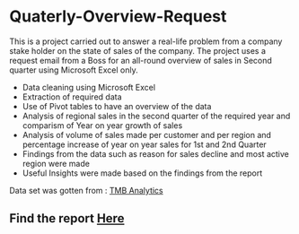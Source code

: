 # Quaterly-Overview-Request
This is a project carried out to answer a real-life problem from a company stake holder on the state of sales of the company. The project uses a request email from a Boss for an all-round overview of sales in Second quarter using Microsoft Excel only.

-  Data cleaning using Microsoft Excel
-  Extraction of required data
-  Use of Pivot tables to have an overview of the data 
- Analysis of regional sales in the second quarter of the required year and comparism of Year on year growth of sales
- Analysis of volume of sales made per customer and per region and percentage increase of year on year sales for 1st and 2nd Quarter
- Findings from the data such as reason for sales decline and most active region were made 
- Useful Insights were made based on the findings from the report

Data set was gotten from : [TMB Analytics](https://www.youtube.com/redirect?event=video_description&redir_token=QUFFLUhqbGc2eG1pcGRaaTh1Vl9IdU4xV2FMUFo1VFlYQXxBQ3Jtc0trcnNWN0xBRF8wM1hxWFlNSnktQjRzOU1Xc3gwUkxhem1GYXQ3N0x5S3NIbE15RnRUdUFGcDhaaFdJRGJaeGRCcFk0ckNRT1VGeW1qYmRBaG5lVVgtcXVLMXZoMjBkYWt5VEpKWWFwUGJlR3VreXdTTQ&q=https%3A%2F%2Fgithub.com%2Fmattbrattin%2FExcel-for-Analytics&v=45_yTM1HfTc)

## Find the report [Here](https://github.com/IfunanyaBee/Quaterly-Overview-Request/raw/main/Volume%20by%20Region%20data%20request%20Project.xlsx)
